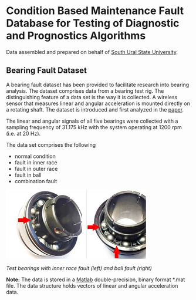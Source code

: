 # Condition Based Maintenance Fault Database for Testing of Diagnostic and Prognostics Algorithms
Data assembled and prepared on behalf of [South Ural State University](https://www.susu.ru/en).

## Bearing Fault Dataset
A bearing fault dataset has been provided to facilitate research into bearing analysis. The dataset comprises data from a bearing test rig. The distinguishing feature of a data set is the way it is collected. A wireless sensor that measures linear and angular acceleration is mounted directly on a rotating shaft. The dataset is introduced and first analyzed in the [paper](https://www.sciencedirect.com/science/article/pii/S0888327022005714?via%3Dihub).

The linear and angular signals of all five bearings were collected with a sampling frequency of 31.175 kHz with the system operating at 1200 rpm (i.e. at 20 Hz).

The data set comprises the following
- normal condition
- fault in inner race
- fault in outer race
- fault in ball
- combination fault


![](https://github.com/ellkrauze/fault-data-sets/blob/main/bearing_picture.jpg?raw=true)

*Test bearings with inner race fault (left) and ball fault (right)*


**Note:** The data is stored in a [Matlab](https://www.mathworks.com/products/matlab.html) double-precision, binary format *.mat file. The data structure holds vectors of linear and angular acceleration data.
